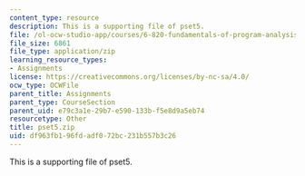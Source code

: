 ```yaml
---
content_type: resource
description: This is a supporting file of pset5.
file: /ol-ocw-studio-app/courses/6-820-fundamentals-of-program-analysis-fall-2015/df963fb196fdadf072bc231b557b3c26_pset5.zip
file_size: 6861
file_type: application/zip
learning_resource_types:
- Assignments
license: https://creativecommons.org/licenses/by-nc-sa/4.0/
ocw_type: OCWFile
parent_title: Assignments
parent_type: CourseSection
parent_uid: e79c3a1e-29b7-e590-133b-f5e8d9a5eb74
resourcetype: Other
title: pset5.zip
uid: df963fb1-96fd-adf0-72bc-231b557b3c26
---
```

This is a supporting file of pset5.